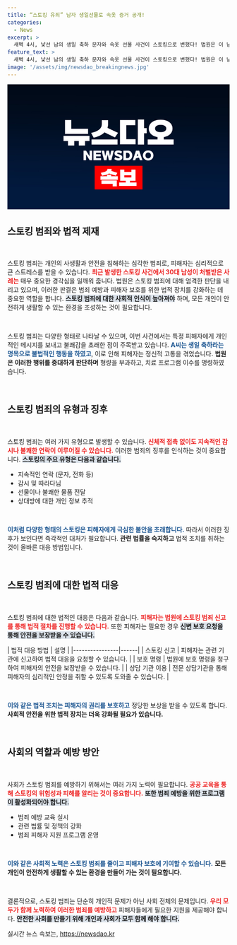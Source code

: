 ```yaml
---
title: “스토킹 유죄” 남자 생일선물로 속옷 증거 공개!
categories:
  - News
excerpt: >
  새벽 4시, 낯선 남의 생일 축하 문자와 속옷 선물 사건이 스토킹으로 변했다! 법원은 이 남성에게 300만원의 벌금과 치료 프로그램 이수를 명령했다. 과연 그의 진짜 의도는 무엇일까?
feature_text: >
  새벽 4시, 낯선 남의 생일 축하 문자와 속옷 선물 사건이 스토킹으로 변했다! 법원은 이 남성에게 300만원의 벌금과 치료 프로그램 이수를 명령했다. 과연 그의 진짜 의도는 무엇일까?
image: '/assets/img/newsdao_breakingnews.jpg'
---
```


<p><img src="/assets/img/newsdao_breakingnews.jpg" alt="cryptoinkorea 속보" /></p>

<h2 data-ke-size="size26">스토킹 범죄와 법적 제재</h2>

<p data-ke-size="size16">&nbsp;</p>

<p>스토킹 범죄는 개인의 사생활과 안전을 침해하는 심각한 범죄로, 피해자는 심리적으로 큰 스트레스를 받을 수 있습니다. <b><span style="color: #ee2323;">최근 발생한 스토킹 사건에서 30대 남성이 처벌받은 사례는</span></b> 매우 중요한 경각심을 일깨워 줍니다. 법원은 스토킹 범죄에 대해 엄격한 판단을 내리고 있으며, 이러한 판결은 범죄 예방과 피해자 보호를 위한 법적 장치를 강화하는 데 중요한 역할을 합니다. <b><span style="background-color: #21538527;">스토킹 범죄에 대한 사회적 인식이 높아져야</span></b> 하며, 모든 개인이 안전하게 생활할 수 있는 환경을 조성하는 것이 필요합니다.</p>

<p data-ke-size="size16">&nbsp;</p>

<p>스토킹 범죄는 다양한 형태로 나타날 수 있으며, 이번 사건에서는 특정 피해자에게 개인적인 메시지를 보내고 불쾌감을 초래한 점이 주목받고 있습니다. <b><span style="color: #1a5490;">A씨는 생일 축하라는 명목으로 불법적인 행동을 하였고</span></b>, 이로 인해 피해자는 정신적 고통을 겪었습니다. <b>법원은 이러한 행위를 중대하게 판단하며</b> 형량을 부과하고, 치료 프로그램 이수를 명령하였습니다.</p>

<p data-ke-size="size16">&nbsp;</p>

<h2 data-ke-size="size26">스토킹 범죄의 유형과 징후</h2>

<p data-ke-size="size16">&nbsp;</p>

<p>스토킹 범죄는 여러 가지 유형으로 발생할 수 있습니다. <b><span style="color: #ee2323;">신체적 접촉 없이도 지속적인 감시나 불쾌한 연락이 이루어질 수 있습니다.</span></b> 이러한 범죄의 징후를 인식하는 것이 중요합니다. <b><span style="background-color: #21538527;">스토킹의 주요 유형은 다음과 같습니다.</span></b></p>

<ul>
    <li>지속적인 연락 (문자, 전화 등)</li>
    <li>감시 및 따라다님</li>
    <li>선물이나 불쾌한 물품 전달</li>
    <li>상대방에 대한 개인 정보 추적</li>
</ul>

<p data-ke-size="size16">&nbsp;</p>

<p><b><span style="color: #1a5490;">이처럼 다양한 형태의 스토킹은 피해자에게 극심한 불안을 초래합니다.</span></b> 따라서 이러한 징후가 보인다면 즉각적인 대처가 필요합니다. <b>관련 법률을 숙지하고</b> 법적 조치를 취하는 것이 올바른 대응 방법입니다.</p>

<p data-ke-size="size16">&nbsp;</p>

<h2 data-ke-size="size26">스토킹 범죄에 대한 법적 대응</h2>

<p data-ke-size="size16">&nbsp;</p>

<p>스토킹 범죄에 대한 법적인 대응은 다음과 같습니다. <b><span style="color: #ee2323;">피해자는 법원에 스토킹 범죄 신고를 통해 법적 절차를 진행할 수 있습니다.</span></b> 또한 피해자는 필요한 경우 <b><span style="background-color: #21538527;">신변 보호 요청을 통해 안전을 보장받을 수 있습니다.</span></b></p>

<p>| 법적 대응 방법 | 설명 |
|----------------|------|
| 스토킹 신고     | 피해자는 관련 기관에 신고하여 법적 대응을 요청할 수 있습니다. |
| 보호 명령       | 법원에 보호 명령을 청구하여 피해자의 안전을 보장받을 수 있습니다. |
| 상담 기관 이용  | 전문 상담기관을 통해 피해자의 심리적인 안정을 취할 수 있도록 도와줄 수 있습니다. |</p>

<p data-ke-size="size16">&nbsp;</p>

<p><b><span style="color: #1a5490;">이와 같은 법적 조치는 피해자의 권리를 보호하고</span></b> 정당한 보상을 받을 수 있도록 합니다. <b>사회적 안전을 위한 법적 장치는 더욱 강화될 필요가 있습니다.</b></p>

<p data-ke-size="size16">&nbsp;</p>

<h2 data-ke-size="size26">사회의 역할과 예방 방안</h2>

<p data-ke-size="size16">&nbsp;</p>

<p>사회가 스토킹 범죄를 예방하기 위해서는 여러 가지 노력이 필요합니다. <b><span style="color: #ee2323;">공공 교육을 통해 스토킹의 위험성과 피해를 알리는 것이 중요합니다.</span></b> <b><span style="background-color: #21538527;">또한 범죄 예방을 위한 프로그램이 활성화되어야 합니다.</span></b></p>

<ul>
    <li>범죄 예방 교육 실시</li>
    <li>관련 법률 및 정책의 강화</li>
    <li>범죄 피해자 지원 프로그램 운영</li>
</ul>

<p data-ke-size="size16">&nbsp;</p>

<p><b><span style="color: #1a5490;">이와 같은 사회적 노력은 스토킹 범죄를 줄이고 피해자 보호에 기여할 수 있습니다.</span></b> <b>모든 개인이 안전하게 생활할 수 있는 환경을 만들어 가는 것이 필요합니다.</b></p>

<p data-ke-size="size16">&nbsp;</p>

<p>결론적으로, 스토킹 범죄는 단순히 개인적 문제가 아닌 사회 전체의 문제입니다. <b><span style="color: #ee2323;">우리 모두가 함께 노력하여 이러한 범죄를 예방하고</span></b> 피해자들에게 필요한 지원을 제공해야 합니다. <b><span style="background-color: #21538527;">안전한 사회를 만들기 위해 개인과 사회가 모두 함께 해야 합니다.</span></b></p>
실시간 뉴스 속보는, <a href="https://newsdao.kr" rel="dofollow">https://newsdao.kr</a>


